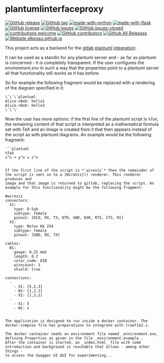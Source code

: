 # plantumlinterfaceproxy

<!---
[![start with why](https://img.shields.io/badge/start%20with-why%3F-brightgreen.svg?style=flat)](http://www.ted.com/talks/simon_sinek_how_great_leaders_inspire_action)
--->
[![GitHub release](https://img.shields.io/github/release/elbosso/plantumlinterfaceproxy/all.svg?maxAge=1)](https://GitHub.com/elbosso/plantumlinterfaceproxy/releases/)
[![GitHub tag](https://img.shields.io/github/tag/elbosso/plantumlinterfaceproxy.svg)](https://GitHub.com/elbosso/plantumlinterfaceproxy/tags/)
[![made-with-python](https://img.shields.io/badge/Made%20with-Python-1f425f.svg)](https://www.python.org/)
[![made-with-flask](https://img.shields.io/badge/Made%20with-Flask-blueviolet)](https://flask.palletsprojects.com/en/1.1.x/quickstart/)
[![GitHub license](https://img.shields.io/github/license/elbosso/plantumlinterfaceproxy.svg)](https://github.com/elbosso/plantumlinterfaceproxy/blob/master/LICENSE)
[![GitHub issues](https://img.shields.io/github/issues/elbosso/plantumlinterfaceproxy.svg)](https://GitHub.com/elbosso/plantumlinterfaceproxy/issues/)
[![GitHub issues-closed](https://img.shields.io/github/issues-closed/elbosso/plantumlinterfaceproxy.svg)](https://GitHub.com/elbosso/plantumlinterfaceproxy/issues?q=is%3Aissue+is%3Aclosed)
[![contributions welcome](https://img.shields.io/badge/contributions-welcome-brightgreen.svg?style=flat)](https://github.com/elbosso/plantumlinterfaceproxy/issues)
[![GitHub contributors](https://img.shields.io/github/contributors/elbosso/plantumlinterfaceproxy.svg)](https://GitHub.com/elbosso/plantumlinterfaceproxy/graphs/contributors/)
[![Github All Releases](https://img.shields.io/github/downloads/elbosso/plantumlinterfaceproxy/total.svg)](https://github.com/elbosso/plantumlinterfaceproxy)
[![Website elbosso.github.io](https://img.shields.io/website-up-down-green-red/https/elbosso.github.io.svg)](https://elbosso.github.io/)

This project acts as a backend for the [gitlab]() [plantuml]() [integration]():

It can be used as a standin for any plantuml server and - as far as plantuml is concerned - it is completely 
transparent. If the user configures the _environment.env_ in such a way that the properties point to a plantuml server all
that functionality still works as it has before.

So for example the following fragment would be replaced with a rendering of the diagram specified in it:

```
\`\`\`plantuml
Alice->Bob: hello1
Alice->Bob: hello3
\`\`\`
```

Now the user has more options: if the first line of the plantuml script is *`%TeX`*, the remaining content of that script is interpreted
as a mathematical formula set with TeX and an image is created from it that then appears instead of the script as with plantuml diagrams. 
An example would be the following fragment:

```
```plantuml
%TeX
x^n + y^n = z^n
```
```

If the first line of the script is *`wireviz`* then the remainder of the script is sent on to a [WireViz]() renderer. This renderer produces and
image and that image is returned to gitlab, replacing the script. An example for this functionality might be the following fragment:

```
```plantuml
#wireviz
connectors:
  X1:
    type: D-Sub
    subtype: female
    pinout: [DCD, RX, TX, DTR, GND, DSR, RTS, CTS, RI]
  X2:
    type: Molex KK 254
    subtype: female
    pinout: [GND, RX, TX]

cables:
  W1:
    gauge: 0.25 mm2
    length: 0.2
    color_code: DIN
    wirecount: 3
    shield: true

connections:
  -
    - X1: [5,2,3]
    - W1: [1,2,3]
    - X2: [1,3,2]
  -
    - X1: 5
    - W1: s
```
```

The application is designed to run inside a docker container. The docker-compose file has preparations to integrate with traefik2.x.

The docker container needs an environment file named _environment.env_ defining Properties as given in the file _environment.example_.
After the container is started, an _index.html_ file with some introduction and background is reachable that allows - among other things - 
to access the Swagger UI GUI for experimenting...
